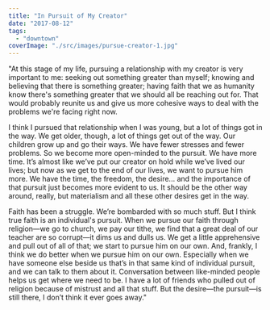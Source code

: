 ```yaml
---
title: "In Pursuit of My Creator"
date: "2017-08-12"
tags: 
  - "downtown"
coverImage: "./src/images/pursue-creator-1.jpg"
---
```


"At this stage of my life, pursuing a relationship with my creator is very important to me: seeking out something greater than myself; knowing and believing that there is something greater; having faith that we as humanity know there's something greater that we should all be reaching out for. That would probably reunite us and give us more cohesive ways to deal with the problems we're facing right now.

I think I pursued that relationship when I was young, but a lot of things got in the way. We get older, though, a lot of things get out of the way. Our children grow up and go their ways. We have fewer stresses and fewer problems. So we become more open-minded to the pursuit. We have more time. It’s almost like we’ve put our creator on hold while we’ve lived our lives; but now as we get to the end of our lives, we want to pursue him more. We have the time, the freedom, the desire... and the importance of that pursuit just becomes more evident to us. It should be the other way around, really, but materialism and all these other desires get in the way.

Faith has been a struggle. We’re bombarded with so much stuff. But I think true faith is an individual's pursuit. When we pursue our faith through religion—we go to church, we pay our tithe, we find that a great deal of our teacher are so corrupt—it dims us and dulls us. We get a little apprehensive and pull out of all of that; we start to pursue him on our own. And, frankly, I think we do better when we pursue him on our own. Especially when we have someone else beside us that’s in that same kind of individual pursuit, and we can talk to them about it. Conversation between like-minded people helps us get where we need to be. I have a lot of friends who pulled out of religion because of mistrust and all that stuff. But the desire—the pursuit—is still there, I don’t think it ever goes away."
